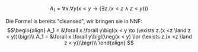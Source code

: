 
$$A_1 = \forall x.\forall y\bigl(x < y \to (\exists z.(x <z \land z < y))\bigr)$$

Die Formel is bereits "cleansed", wir bringen sie in NNF:
$$\begin{align}
A_1 = &\forall x.\forall y\bigl(x < y \to (\exists z.(x <z \land z < y))\bigr)\\
A_1 = &\forall x.\forall y\bigl(\neg(x < y) \lor (\exists z.(x <z \land z < y))\bigr)\\
\end{align}
$$
